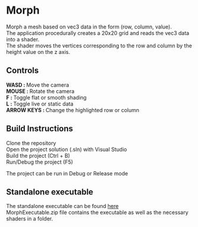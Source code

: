# Morph

Morph a mesh based on vec3 data in the form (row, column, value).  
The application procedurally creates a 20x20 grid and reads the vec3 data into a shader.  
The shader moves the vertices corresponding to the row and column by the height value on the z axis.



## Controls

<strong>WASD : </strong> Move the camera  
<strong>MOUSE : </strong> Rotate the camera  
<strong>F : </strong> Toggle flat or smooth shading  
<strong>L : </strong>Toggle live or static data  
<strong> ARROW KEYS : </strong> Change the highlighted row or column  


## Build Instructions
Clone the repository  
Open the project solution (.sln) with Visual Studio    
Build the project (Ctrl + B)  
Run/Debug the project (F5) 
  
The project can be run in Debug or Release mode

## Standalone executable

The standalone executable can be found [here](https://github.com/ppouke/Morph/releases/tag/v1.0)  
MorphExecutable.zip file contains the executable as well as the  necessary shaders in a folder.

